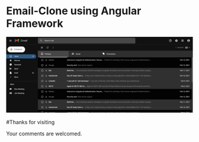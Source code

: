 # Email-Clone using Angular Framework

![Design preview for the Gmail Clone](./src/assets/Gmail.png)

#Thanks for visiting

Your comments are welcomed.
